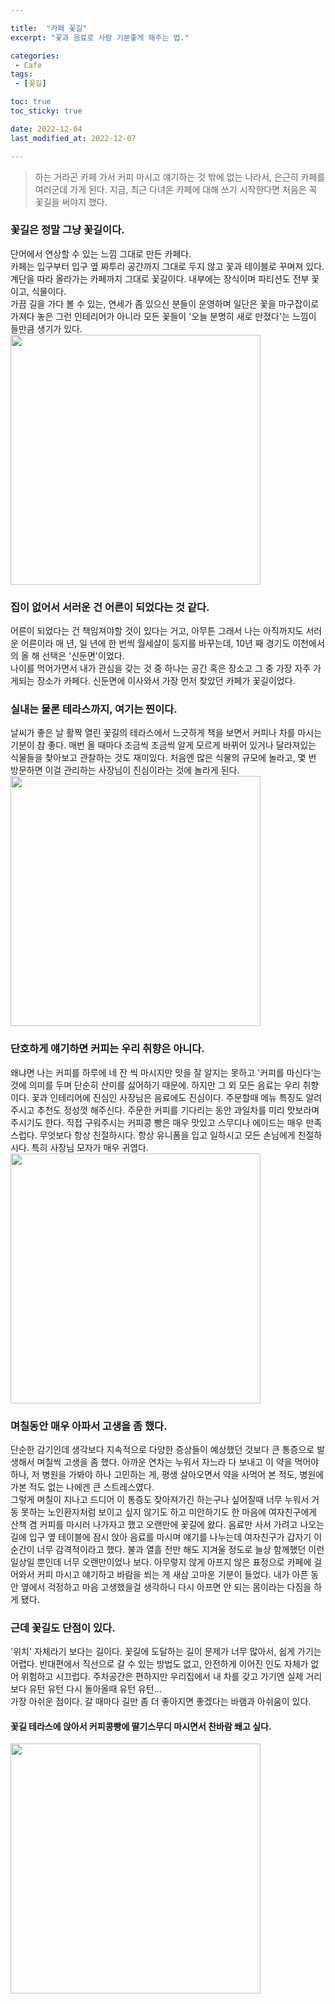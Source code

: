 ```yaml
---

title:  "카페 꽃길"
excerpt: "꽃과 음료로 사람 기분좋게 해주는 법."

categories:
 - Cafe
tags:
 - [꽃길]

toc: true
toc_sticky: true

date: 2022-12-04
last_modified_at: 2022-12-07

---
```


>하는 거라곤 카페 가서 커피 마시고 얘기하는 것 밖에 없는 나라서, 은근히 카페를 여러군데 가게 된다. 지금, 최근 다녀온 카페에 대해 쓰기 시작한다면 처음은 꼭 꽃길을 써야지 했다.

### 꽃길은 정말 그냥 꽃길이다.
단어에서 연상할 수 있는 느낌 그대로 만든 카페다.  
카페는 입구부터 입구 옆 짜투리 공간까지 그대로 두지 않고 꽃과 테이블로 꾸며져 있다. 계단을 따라 올라가는 카페까지 그대로 꽃길이다. 내부에는 장식이며 파티션도 전부 꽃이고, 식물이다.  
가끔 길을 가다 볼 수 있는, 연세가 좀 있으신 분들이 운영하며 일단은 꽃을 마구잡이로 가져다 놓은 그런 인테리어가 아니라 모든 꽃들이 '오늘 분명히 새로 만졌다'는 느낌이 들만큼 생기가 있다.  
<img src="https://user-images.githubusercontent.com/18319629/206432480-b5abe52d-28c1-48bf-bbd8-4ccc67650177.JPG" title="꽃길1" alt="" width="400">  

### 집이 없어서 서러운 건 어른이 되었다는 것 같다.
어른이 되었다는 건 책임져야할 것이 있다는 거고, 아무튼 그래서 나는 아직까지도 서러운 어른이라 매 년, 일 년에 한 번씩 월세살이 둥지를 바꾸는데, 10년 째 경기도 이천에서의 올 해 선택은 '신둔면'이었다.  
나이를 먹어가면서 내가 관심을 갖는 것 중 하나는 공간 혹은 장소고 그 중 가장 자주 가게되는 장소가 카페다. 신둔면에 이사와서 가장 먼저 찾았던 카페가 꽃길이었다.  

### 실내는 물론 테라스까지, 여기는 찐이다.
날씨가 좋은 날 활짝 열린 꽃길의 테라스에서 느긋하게 책을 보면서 커피나 차를 마시는 기분이 참 좋다. 매번 올 때마다 조금씩 조금씩 알게 모르게 바뀌어 있거나 달라져있는 식물들을 찾아보고 관찰하는 것도 재미있다. 처음엔 많은 식물의 규모에 놀라고, 몇 번 방문하면 이걸 관리하는 사장님이 진심이라는 것에 놀라게 된다.
<img src="https://user-images.githubusercontent.com/18319629/206432656-6e17cd65-51cb-45ad-af3c-bd9c6bc08fdb.JPG" title="꽃길2" alt="" width="400">  

### 단호하게 얘기하면 커피는 우리 취향은 아니다.
왜냐면 나는 커피를 하루에 네 잔 씩 마시지만 맛을 잘 알지는 못하고 '커피를 마신다'는 것에 의미를 두며 단순히 산미를 싫어하기 때문에. 하지만 그 외 모든 음료는 우리 취향이다. 꽃과 인테리어에 진심인 사장님은 음료에도 진심이다. 주문할때 메뉴 특징도 알려주시고 추천도 정성껏 해주신다. 주문한 커피를 기다리는 동안 과일차를 미리 맛보라며 주시기도 한다. 직접 구워주시는 커피콩 빵은 매우 맛있고 스무디나 에이드는 매우 만족스럽다. 무엇보다 항상 친절하시다. 항상 유니폼을 입고 일하시고 모든 손님에게 친절하시다. 특히 사장님 모자가 매우 귀엽다.
<img src="https://user-images.githubusercontent.com/18319629/206432789-6414e30c-f3c8-41a0-975b-885004b89634.JPG" title="꽃길3" alt="" width="400">  

### 며칠동안 매우 아파서 고생을 좀 했다.
단순한 감기인데 생각보다 지속적으로 다양한 증상들이 예상했던 것보다 큰 통증으로 발생해서 며칠씩 고생을 좀 했다. 아까운 연차는 누워서 자느라 다 보내고 이 약을 먹어야 하나, 저 병원을 가봐야 하나 고민하는 게, 평생 살아오면서 약을 사먹어 본 적도, 병원에 가본 적도 없는 나에겐 큰 스트레스였다.  
그렇게 며칠이 지나고 드디어 이 통증도 잦아져가긴 하는구나 싶어질때 너무 누워서 거동 못하는 노인환자처럼 보이고 싶지 않기도 하고 미안하기도 한 마음에 여자친구에게 산책 겸 커피를 마시러 나가자고 했고 오랜만에 꽃길에 왔다. 음료만 사서 가려고 나오는 길에 입구 옆 테이블에 잠시 앉아 음료를 마시며 얘기를 나누는데 여자친구가 갑자기 이 순간이 너무 감격적이라고 했다. 불과 열흘 전만 해도 지겨울 정도로 늘상 함께했던 이런 일상일 뿐인데 너무 오랜만이었나 보다. 아무렇지 않게 아프지 않은 표정으로 카페에 걸어와서 커피 마시고 얘기하고 바람을 쐬는 게 새삼 고마운 기분이 들었다. 내가 아픈 동안 옆에서 걱정하고 마음 고생했을걸 생각하니 다시 아프면 안 되는 몸이라는 다짐을 하게 됐다.  

### 근데 꽃길도 단점이 있다.
'위치' 자체라기 보다는 길이다. 꽃길에 도달하는 길이 문제가 너무 많아서, 쉽게 가기는 어렵다. 반대편에서 직선으로 갈 수 있는 방법도 없고, 안전하게 이어진 인도 자체가 없어 위험하고 시끄럽다. 주차공간은 편하지만 우리집에서 내 차를 갖고 가기엔 실제 거리보다 유턴 유턴 다시 돌아올때 유턴 유턴...  
가장 아쉬운 점이다. 갈 때마다 길만 좀 더 좋아지면 좋겠다는 바램과 아쉬움이 있다.

#### 꽃길 테라스에 앉아서 커피콩빵에 딸기스무디 마시면서 찬바람 쐐고 싶다.
<img src="https://user-images.githubusercontent.com/18319629/206432895-473d3937-fe12-4b8d-823e-548b4988c58d.JPG" title="꽃길4" alt="" width="400">  